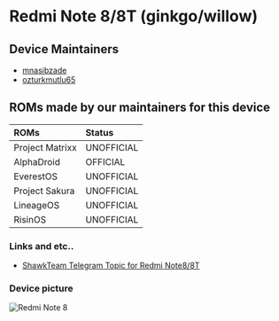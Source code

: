 # Redmi Note 8/8T (ginkgo/willow)

## Device Maintainers

- [mnasibzade](https://github.com/mnasibzade)
- [ozturkmutlu65](https://github.com/ozturkmutlu65)

## ROMs made by our maintainers for this device

| ROMs                    | Status                                                          |
| :---------------------- | :---------------------------------------------------------------|
| Project Matrixx         | UNOFFICIAL                                                      |
| AlphaDroid              | OFFICIAL                                                        |
| EverestOS               | UNOFFICIAL                                                      |
| Project Sakura          | UNOFFICIAL                                                      |
| LineageOS               | UNOFFICIAL                                                      |
| RisinOS                 | UNOFFICIAL                                                      |

### Links and etc..

- [ShawkTeam Telegram Topic for Redmi Note8/8T](https://t.me/shawkbuilddiscussion/15004)

### Device picture

![Redmi Note 8](https://i01.appmifile.com/webfile/globalimg/products/pc/redmi-note-8/specs1.png)
